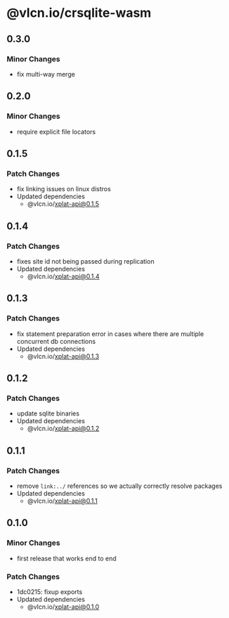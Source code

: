 # @vlcn.io/crsqlite-wasm

## 0.3.0

### Minor Changes

- fix multi-way merge

## 0.2.0

### Minor Changes

- require explicit file locators

## 0.1.5

### Patch Changes

- fix linking issues on linux distros
- Updated dependencies
  - @vlcn.io/xplat-api@0.1.5

## 0.1.4

### Patch Changes

- fixes site id not being passed during replication
- Updated dependencies
  - @vlcn.io/xplat-api@0.1.4

## 0.1.3

### Patch Changes

- fix statement preparation error in cases where there are multiple concurrent db connections
- Updated dependencies
  - @vlcn.io/xplat-api@0.1.3

## 0.1.2

### Patch Changes

- update sqlite binaries
- Updated dependencies
  - @vlcn.io/xplat-api@0.1.2

## 0.1.1

### Patch Changes

- remove `link:../` references so we actually correctly resolve packages
- Updated dependencies
  - @vlcn.io/xplat-api@0.1.1

## 0.1.0

### Minor Changes

- first release that works end to end

### Patch Changes

- 1dc0215: fixup exports
- Updated dependencies
  - @vlcn.io/xplat-api@0.1.0
